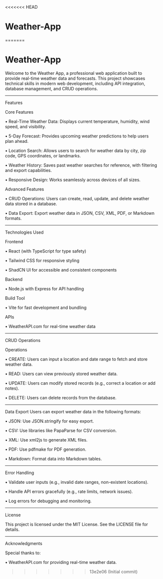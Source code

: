<<<<<<< HEAD
# Weather-App
=======
# Weather-App

Welcome to the Weather App, a professional web application built to provide real-time weather data and forecasts. This project showcases technical skills in modern web development, including API integration, database management, and CRUD operations.
________________________________________
Features

Core Features

•	Real-Time Weather Data: Displays current temperature, humidity, wind speed, and visibility.

•	5-Day Forecast: Provides upcoming weather predictions to help users plan ahead.

•	Location Search: Allows users to search for weather data by city, zip code, GPS coordinates, or landmarks.

•	Weather History: Saves past weather searches for reference, with filtering and export capabilities.

•	Responsive Design: Works seamlessly across devices of all sizes.

Advanced Features

•	CRUD Operations: Users can create, read, update, and delete weather data stored in a database.

•	Data Export: Export weather data in JSON, CSV, XML, PDF, or Markdown formats.
________________________________________
Technologies Used

Frontend

•	React (with TypeScript for type safety)

•	Tailwind CSS for responsive styling

•	ShadCN UI for accessible and consistent components

Backend

•	Node.js with Express for API handling

Build Tool

•	Vite for fast development and bundling

APIs

•	WeatherAPI.com for real-time weather data
________________________________________
CRUD Operations

Operations

•	CREATE: Users can input a location and date range to fetch and store weather data.

•	READ: Users can view previously stored weather data.

•	UPDATE: Users can modify stored records (e.g., correct a location or add notes).

•	DELETE: Users can delete records from the database.
________________________________________
Data Export 
Users can export weather data in the following formats:

•	JSON: Use JSON.stringify for easy export.

•	CSV: Use libraries like PapaParse for CSV conversion.

•	XML: Use xml2js to generate XML files.

•	PDF: Use pdfmake for PDF generation.

•	Markdown: Format data into Markdown tables.
________________________________________
Error Handling

•	Validate user inputs (e.g., invalid date ranges, non-existent locations).

•	Handle API errors gracefully (e.g., rate limits, network issues).

•	Log errors for debugging and monitoring.

________________________________________
License

This project is licensed under the MIT License. See the LICENSE file for details.
________________________________________
Acknowledgments

Special thanks to:

•	WeatherAPI.com for providing real-time weather data.
>>>>>>> 13e2e06 (Initial commit)
